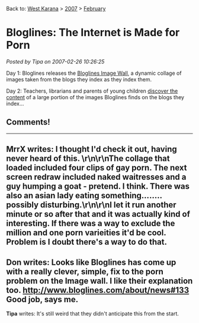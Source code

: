 Back to: [West Karana](/posts/westkarana.md) > [2007](/posts/2007/westkarana.md) > [February](./westkarana.md)
# Bloglines: The Internet is Made for Porn

*Posted by Tipa on 2007-02-26 10:26:25*

Day 1: Bloglines releases the [Bloglines Image Wall](http://www.bloglinesimagewall.com/), a dynamic collage of images taken from the blogs they index as they index them.

Day 2: Teachers, librarians and parents of young children [discover the content](http://www.bloglines.com/about/news) of a large portion of the images Bloglines finds on the blogs they index...
## Comments!
---
**MrrX** writes: I thought I'd check it out, having never heard of this.     \r\n\r\nThe collage that loaded included four clips of gay porn.     The next screen redraw included naked waitresses and a guy humping a goat - pretend.    I think.     There was also an asian lady eating something........ possibly disturbing.\r\n\r\nI let it run another minute or so after that and it was actually kind of interesting.     If there was a way to exclude the million and one porn varieities it'd be cool.    Problem is I doubt there's a way to do that.
---
**Don** writes: Looks like Bloglines has come up with a really clever, simple, fix to the porn problem on the Image wall.  I like their explanation too. http://www.bloglines.com/about/news#133  Good job, says me.
---
**Tipa** writes: It's still weird that they didn't anticipate this from the start.
